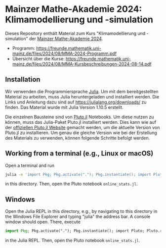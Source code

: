 # Mainzer Mathe-Akademie 2024: Klimamodellierung und -simulation

Dieses Repository enthält Material zum Kurs
"Klimamodellierung und -simulation"
der [Mainzer Mathe-Akademie 2024](https://freunde.mathematik.uni-mainz.de/mma/).

- Programm: https://freunde.mathematik.uni-mainz.de/files/2024/08/MMA-2024-Programm.pdf
- Übersicht über die Kurse: https://freunde.mathematik.uni-mainz.de/files/2024/08/MMA-Kursbeschreibungen-2024-08-14.pdf


## Installation

Wir verwenden die Programmiersprache [Julia](https://julialang.org).
Um mit dem bereitgestellten Material zu arbeiten, muss Julia heruntergeladen
und installiert werden. Die Links und Anleitung dazu sind auf
https://julialang.org/downloads/
zu finden.
Das Material wurde mit Julia Version 1.10.5 erstellt.

Die einzelnen Bausteine sind von [Pluto.jl](https://github.com/fonsp/Pluto.jl)
Notebooks. Um diese nutzen zu können, muss das Julia-Paket Pluto.jl
installiert werden. Dies kann wie auf der
[offiziellen Pluto.jl Website](https://plutojl.org/)
gemacht werden, um die aktuelle Version von Pluto.jl zu installieren.
Um genau die gleiche Version wie bei der Erstellung des Materials zu verwenden,
können folgende Schritte befolgt werden.


## Working from a terminal (e.g., Linux or macOS)

Open a terminal and run

```bash
julia -e 'import Pkg; Pkg.activate("."); Pkg.instantiate(); import Pluto; Pluto.run()'
```

in this directory. Then, open the Pluto notebook `online_stats.jl`.


## Windows

Open the Julia REPL in this directory, e.g., by navigating to this directory
in the Windows File Explorer and typing "julia" the address bar. A console
window should open. There, execute

```julia
import Pkg; Pkg.activate("."); Pkg.instantiate(); import Pluto; Pluto.run()
```

in the Julia REPL. Then, open the Pluto notebook `online_stats.jl`.

